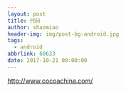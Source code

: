 ```yaml
---
layout: post
title: 代码
author: shaomiao
header-img: img/post-bg-android.jpg
tags:
  - android
abbrlink: 60633
date: 2017-10-21 00:00:00
---
```

http://www.cocoachina.com/
